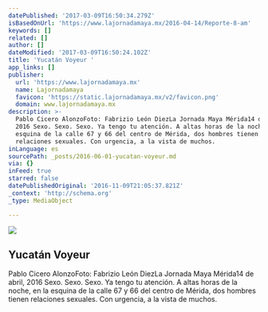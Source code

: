 ```yaml
---
datePublished: '2017-03-09T16:50:34.279Z'
isBasedOnUrl: 'https://www.lajornadamaya.mx/2016-04-14/Reporte-8-am'
keywords: []
related: []
author: []
dateModified: '2017-03-09T16:50:24.102Z'
title: 'Yucatán Voyeur '
app_links: []
publisher:
  url: 'https://www.lajornadamaya.mx'
  name: Lajornadamaya
  favicon: 'https://static.lajornadamaya.mx/v2/favicon.png'
  domain: www.lajornadamaya.mx
description: >-
  Pablo Cicero AlonzoFoto: Fabrizio León DiezLa Jornada Maya Mérida14 de abril,
  2016 Sexo. Sexo. Sexo. Ya tengo tu atención. A altas horas de la noche, en la
  esquina de la calle 67 y 66 del centro de Mérida, dos hombres tienen
  relaciones sexuales. Con urgencia, a la vista de muchos.
inLanguage: es
sourcePath: _posts/2016-06-01-yucatan-voyeur.md
via: {}
inFeed: true
starred: false
datePublishedOriginal: '2016-11-09T21:05:37.821Z'
_context: 'http://schema.org'
_type: MediaObject

---
```

<article style=""><img src="https://s3-us-west-2.amazonaws.com/the-grid-img/p/ab3bbf1c97fa618803ee05f1d668f3fbeeb6df5d.jpg" /><h1>Yucatán Voyeur </h1><p>Pablo Cicero AlonzoFoto: Fabrizio León DiezLa Jornada Maya Mérida14 de abril, 2016 Sexo. Sexo. Sexo. Ya tengo tu atención. A altas horas de la noche, en la esquina de la calle 67 y 66 del centro de Mérida, dos hombres tienen relaciones sexuales. Con urgencia, a la vista de muchos.</p></article>